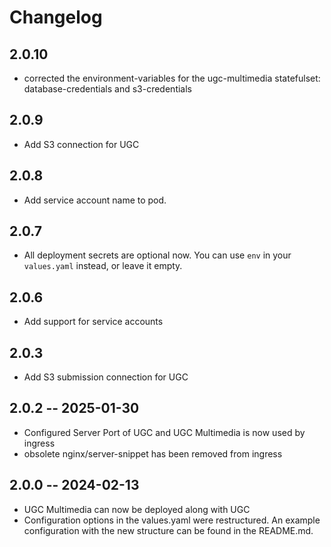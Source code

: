 # Changelog

## 2.0.10
- corrected the environment-variables for the ugc-multimedia statefulset: database-credentials and s3-credentials

## 2.0.9
- Add S3 connection for UGC

## 2.0.8
- Add service account name to pod. 

## 2.0.7
- All deployment secrets are optional now. You can use `env` in your `values.yaml` instead, or leave it empty.

## 2.0.6
- Add support for service accounts

## 2.0.3

- Add S3 submission connection for UGC

## 2.0.2 -- 2025-01-30

- Configured Server Port of UGC and UGC Multimedia is now used by ingress
- obsolete nginx/server-snippet has been removed from ingress

## 2.0.0 -- 2024-02-13

- UGC Multimedia can now be deployed along with UGC
- Configuration options in the values.yaml were restructured. An example configuration with the new structure can be found in the README.md.